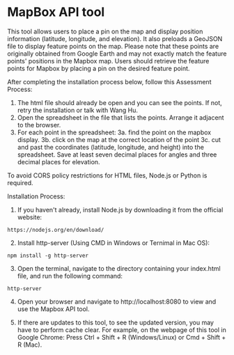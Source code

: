 # MapBox API tool

This tool allows users to place a pin on the map and display position information (latitude, longitude, and elevation). It also preloads a GeoJSON file to display feature points on the map. Please note that these points are originally obtained from Google Earth and may not exactly match the feature points' positions in the Mapbox map. Users should retrieve the feature points for Mapbox by placing a pin on the desired feature point.

After completing the installation process below, follow this Assessment Process:
1. The html file should already be open and you can see the points. If not, retry the installation or talk with Wang Hu.
2. Open the spreadsheet in the file that lists the points. Arrange it adjacent to the browser.
3. For each point in the spreadsheet:
3a. find the point on the mapbox display.
3b. click on the map at the correct location of the point
3c. cut and past the coordinates (latitude, longitude, and height) into the spreadsheet. Save at least seven decimal places for angles and three decimal places for elevation. 

To avoid CORS policy restrictions for HTML files, Node.js or Python is required.

Installation Process:
1. If you haven't already, install Node.js by downloading it from the official website: 
```
https://nodejs.org/en/download/
```

2. Install http-server (Using CMD in Windows or Ternimal in Mac OS):
```
npm install -g http-server
```

3. Open the terminal, navigate to the directory containing your index.html file, and run the following command:
```
http-server
```

4. Open your browser and navigate to http://localhost:8080 to view and use the Mapbox API tool.

5. If there are updates to this tool, to see the updated version, you may have to perform cache clear.
For example, on the webpage of this tool in Google Chrome: Press Ctrl + Shift + R (Windows/Linux) or Cmd + Shift + R (Mac).